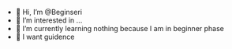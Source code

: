 - 👋 Hi, I’m @Beginseri
- 👀 I’m interested in ...
- 🌱 I’m currently learning nothing because I am in beginner phase
- 🌄 I want guidence 


<!---
Beginseri/Beginseri is a ✨ special ✨ repository because its `README.md` (this file) appears on your GitHub profile.
You can click the Preview link to take a look at your changes.
--->
